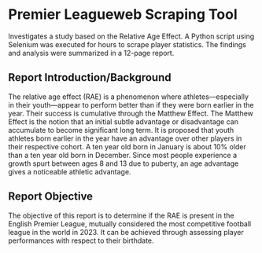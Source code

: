 # Premier Leagueweb Scraping Tool

Investigates a study based on the Relative Age Effect. A Python script using Selenium was executed for hours to scrape player statistics. The findings and analysis were summarized in a 12-page report. 

## Report Introduction/Background 
The relative age effect (RAE) is a phenomenon where athletes—especially in their youth—appear to perform better than if they were born earlier in the year. Their success is cumulative through the Matthew Effect. The Matthew Effect is the notion that an initial subtle advantage or disadvantage can accumulate to become significant long term. It is proposed that youth athletes born earlier in the year have an advantage over other players in their respective cohort. A ten year old born in January is about 10% older than a ten year old born in December. Since most people experience a growth spurt between ages 8 and 13 due to puberty, an age advantage gives a noticeable athletic advantage.

## Report Objective
The objective of this report is to determine if the RAE is present in the English Premier League, mutually considered the most competitive football league in the world in 2023. It can be achieved through assessing player performances with respect to their birthdate.
